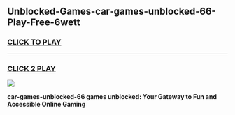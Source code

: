 
## Unblocked-Games-car-games-unblocked-66-Play-Free-6wett
<h3>
<a href="https://premium76.site?title=car-games-unblocked-66&ref=15A">CLICK TO PLAY</a></h3>
<hr>

<h3>
<a href="https://premium76.site?title=car-games-unblocked-66&ref=15A">CLICK 2 PLAY</a>
  
</h3>

<a href="https://premium76.site?title=car-games-unblocked-66&ref=15A"><img src="https://clearcache.store/games.png"></a>


**car-games-unblocked-66 games unblocked: Your Gateway to Fun and Accessible Online Gaming**
